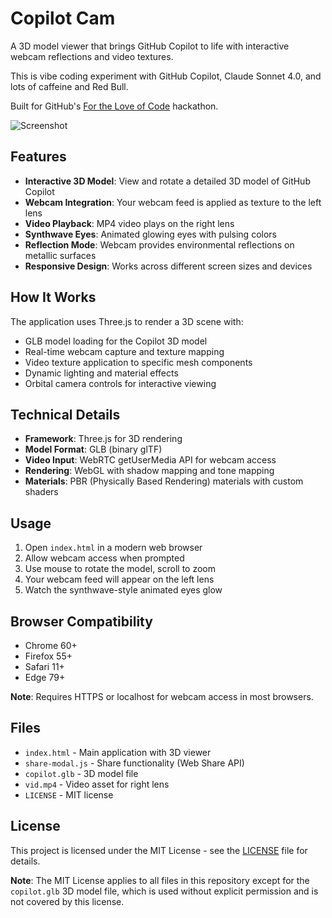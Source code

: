 # Copilot Cam

A 3D model viewer that brings GitHub Copilot to life with interactive webcam reflections and video textures.

This is vibe coding experiment with GitHub Copilot, Claude Sonnet 4.0, and lots of caffeine and Red Bull. 

Built for GitHub's [For the Love of Code](https://gh.io/ftloc) hackathon.

![Screenshot](https://repository-images.githubusercontent.com/1021742063/f1e40be7-fc99-4769-a1fb-8490d7e5c339)

## Features

- **Interactive 3D Model**: View and rotate a detailed 3D model of GitHub Copilot
- **Webcam Integration**: Your webcam feed is applied as texture to the left lens
- **Video Playback**: MP4 video plays on the right lens
- **Synthwave Eyes**: Animated glowing eyes with pulsing colors
- **Reflection Mode**: Webcam provides environmental reflections on metallic surfaces
- **Responsive Design**: Works across different screen sizes and devices

## How It Works

The application uses Three.js to render a 3D scene with:
- GLB model loading for the Copilot 3D model
- Real-time webcam capture and texture mapping
- Video texture application to specific mesh components
- Dynamic lighting and material effects
- Orbital camera controls for interactive viewing

## Technical Details

- **Framework**: Three.js for 3D rendering
- **Model Format**: GLB (binary glTF)
- **Video Input**: WebRTC getUserMedia API for webcam access
- **Rendering**: WebGL with shadow mapping and tone mapping
- **Materials**: PBR (Physically Based Rendering) materials with custom shaders

## Usage

1. Open `index.html` in a modern web browser
2. Allow webcam access when prompted
3. Use mouse to rotate the model, scroll to zoom
4. Your webcam feed will appear on the left lens
5. Watch the synthwave-style animated eyes glow

## Browser Compatibility

- Chrome 60+
- Firefox 55+
- Safari 11+
- Edge 79+

**Note**: Requires HTTPS or localhost for webcam access in most browsers.

## Files

- `index.html` - Main application with 3D viewer
- `share-modal.js` - Share functionality (Web Share API)
- `copilot.glb` - 3D model file
- `vid.mp4` - Video asset for right lens
- `LICENSE` - MIT license

## License

This project is licensed under the MIT License - see the [LICENSE](LICENSE) file for details.

**Note**: The MIT License applies to all files in this repository except for the `copilot.glb` 3D model file, which is used without explicit permission and is not covered by this license.
